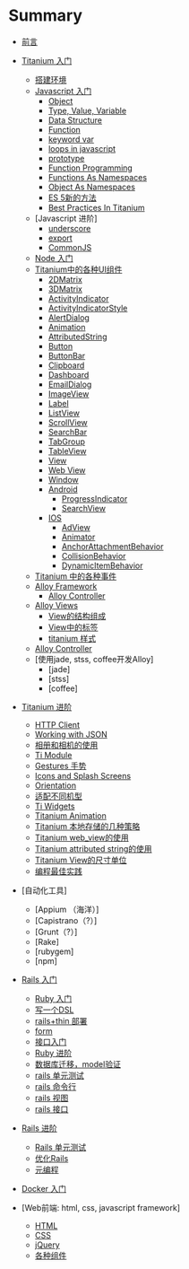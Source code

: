 # Summary

* [前言](preface.md)
* [Titanium 入门](part1_ti_premier.md)
  * [搭建环境](part1_ti_premier/setup_titanium.md)
  * [Javascript 入门](part1_ti_premier/javascript_premier.md)
    * [Object](part1_ti_premier/javascript_premier/js_object.md)
    * [Type, Value, Variable](part1_ti_premier/javascript_premier/type_value_variable.md)
    * [Data Structure](part1_ti_premier/javascript_premier/js_data_structs.md)
    * [Function](part1_ti_premier/javascript_premier/function.md)
    * [keyword var](part1_ti_premier/javascript_premier/keyword_var.md)
    * [loops in javascript](part1_ti_premier/javascript_premier/loops.md)
    * [prototype](part1_ti_premier/javascript_premier/prototype.md)
    * [Function Programming](part1_ti_premier/javascript_premier/functional_programming.md)
    * [Functions As Namespaces](part1_ti_premier/javascript_premier/functions_as_namespaces.md)
    * [Object As Namespaces](part1_ti_premier/javascript_premier/object_as_namespace.md)
    * [ES 5新的方法](part1_ti_premier/javascript_premier/es5_array_methods.md)
    * [Best Practices In Titanium](part1_ti_premier/javascript_premier/best_practices_in_titanium.md)
  * [Javascript 进阶]
    * [underscore](part1_ti_premier/js_framework_underscore.md)
    * [export](part1_ti_premier/js_framework_requirejs.md)
    * [CommonJS](part1_ti_premier/js_framework_commonjs.md)
  * [Node 入门](part1_ti_premier/node_premier.md)
  * [Titanium中的各种UI组件](part1_ti_premier/titanium_ui.md)
    * [2DMatrix](part1_ti_premier/titanium_ui/2DMatrix.md)
    * [3DMatrix](part1_ti_premier/titanium_ui/3DMatrix.md)
    * [ActivityIndicator](part1_ti_premier/titanium_ui/activity_indicator.md)
    * [ActivityIndicatorStyle](part1_ti_premier/titanium_ui/activity_indicator_style.md)
    * [AlertDialog](part1_ti_premier/titanium_ui/alert_dialog.md)
    * [Animation](part1_ti_premier/titanium_ui/animation.md)
    * [AttributedString](part1_ti_premier/titanium_ui/attributed_string.md)
    * [Button](part1_ti_premier/titanium_ui/button.md)
    * [ButtonBar](part1_ti_premier/titanium_ui/button_bar.md)
    * [Clipboard](part1_ti_premier/titanium_ui/clipboard.md)
    * [Dashboard](part1_ti_premier/titanium_ui/dashboard.md)
    * [EmailDialog](part1_ti_premier/titanium_ui/email_dialog.md)
    * [ImageView](part1_ti_premier/titanium_ui/image_view.md)
    * [Label](part1_ti_premier/titanium_ui/label.md)
    * [ListView](part1_ti_premier/titanium_ui/listview.md)
    * [ScrollView](part1_ti_premier/titanium_ui/scroll_view.md)
    * [SearchBar](part1_ti_premier/titanium_ui/search_bar.md)
    * [TabGroup](part1_ti_premier/titanium_ui/tab_group.md)
    * [TableView](part1_ti_premier/titanium_ui/table_view.md)
    * [View](part1_ti_premier/titanium_ui/view.md)
    * [Web View](part1_ti_premier/titanium_ui/web_view.md)
    * [Window](part1_ti_premier/titanium_ui/window.md)
    * [Android](part1_ti_premier/titanium_ui/android.md)
      * [ProgressIndicator](part1_ti_premier/titanium_ui/android/progress_indicator.md)
      * [SearchView](part1_ti_premier/titanium_ui/android/search_view.md)
    * [IOS](part1_ti_premier/titanium_ui/ios.md)
      * [AdView](part1_ti_premier/titanium_ui/ios/ad_view.md)
      * [Animator](part1_ti_premier/titanium_ui/ios/animator.md)
      * [AnchorAttachmentBehavior](part1_ti_premier/titanium_ui/ios/anchor_attachment_behavior.md)
      * [CollisionBehavior](part1_ti_premier/titanium_ui/ios/collision_behavior.md)
      * [DynamicItemBehavior](part1_ti_premier/titanium_ui/ios/dynamic_item_behavior.md)
  * [Titanium 中的各种事件](part1_ti_premier/events_in_Titanium.md)
  * [Alloy Framework](part1_ti_premier/alloy_framework_premier/alloy_framework.md)
    * [Alloy Controller](part1_ti_premier/alloy_framework_premier/alloy_controller.md)
  * [Alloy Views](part1_ti_premier/alloy_view_overview.md)
    * [View的结构组成](part1_ti_premier/alloy_views/views_construction.md)
    * [View中的标签](part1_ti_premier/alloy_views/xml_elements.md)
    * [titanium 样式](part1_ti_premier/alloy_views/titanium_style_sheets.md)
  * [Alloy Controller](part1_ti_premier/alloy_controller.md)
  * [使用jade, stss, coffee开发Alloy]
    * [jade]
    * [stss]
    * [coffee]

* [Titanium 进阶](part2_ti_advanced.md)
  * [HTTP Client](part2_ti_advanced/http_client.md)
  * [Working with JSON](part2_ti_advanced/working_with_json.md)
  * [相册和相机的使用](part2_ti_advanced/photogaller_and_camera.md)
  * [Ti Module](part2_ti_advanced/ti_module.md)
  * [Gestures 手势](part2_ti_advanced/gestures.md)
  * [Icons and Splash Screens](part2_ti_advanced/icons_and_splash_screens.md)
  * [Orientation](part2_ti_advanced/orientation.md)
  * [适配不同机型](part2_ti_advanced/device_adapter.md)
  * [Ti Widgets](part2_ti_advanced/alloy_widgets.md)
  * [Titanium Animation](part2_ti_advanced/Titanium_Animation.md)
  * [Titanium  本地存储的几种策略](part2_ti_advanced/Local_Storage.md)
  * [Titanium web_view的使用](part2_ti_advanced/web_view.md)
  * [Titanium attributed string的使用](part2_ti_advanced/attributed_string.md)
  * [Titanium View的尺寸单位](part2_ti_advanced/view_unit.md)
  * [编程最佳实践](part2_ti_advanced/titanium_best_practises.md)

* [自动化工具]
  * [Appium （海洋）]
  * [Capistrano（?）]
  * [Grunt（?）]
  * [Rake]
  * [rubygem]
  * [npm]

* [Rails 入门](part3_rails_premier.md)
  * [Ruby 入门](part3_rails_premier/ruby_premier.md)
  * [写一个DSL](part3_rails_premier/dsl.md)
  * [rails+thin 部署](part3_rails_premier/rails_thin_deploy.md)
  * [form](part3_rails_premier/form_object.md)
  * [接口入门](part3_rails_premier/rails_interface.md)
  * [Ruby 进阶 ](part3_rails_premier/ruby_advanced.md)
  * [数据库迁移，model验证](part3_rails_premier/rails_database.md)
  * [rails 单元测试](part3_rails_premier/rails_unit_test.md)
  * [rails 命令行](part3_rails_premier/rails_command_line.md)
  * [rails 视图](part3_rails_premier/rails_view.md)
  * [rails 接口](part3_rails_premier/interface_document.md)
* [Rails 进阶](part4_rails_advanced.md)
  * [Rails 单元测试](part4_rails_advanced/rails_unit_test.md)
  * [优化Rails](part4_rails_advanced/optimzation.md)
  * [元编程](part4_rails_advanced/metaprogramming.md)
* [Docker 入门](part5_docker_premier.md)
* [Web前端: html, css, javascript framework]
  * [HTML](web_front_end/html.md)
  * [CSS](web_front_end/css.md)
  * [jQuery](web_front_end/jquery.md)
  * [各种组件](web_front_end/js_components.md)
